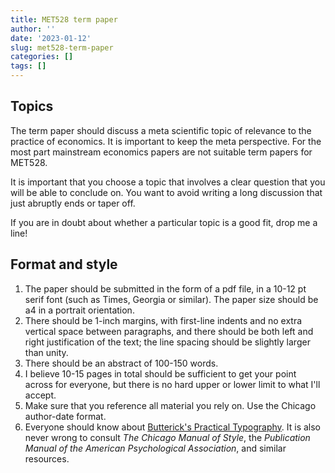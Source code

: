 ```yaml
---
title: MET528 term paper
author: ''
date: '2023-01-12'
slug: met528-term-paper
categories: []
tags: []
---
```



## Topics

The term paper should discuss a meta scientific topic of relevance to the
practice of economics. It is important to keep the meta perspective.
For the most part mainstream economics papers are not suitable term papers 
for MET528. 

It is important that you choose a topic that involves a clear question that you will 
be able to conclude on. You want to avoid writing a long discussion that 
just abruptly ends or taper off.

If you are in doubt about whether a particular topic is a
good fit, drop me a line! 

## Format and style

1. The paper should be submitted in the form of a pdf file, in a 10-12 pt serif font (such as Times, Georgia 
or similar). The paper size should be a4 in a portrait orientation.
2. There should be 1-inch margins, with first-line indents and no extra vertical space between paragraphs, and there should be both left and right justification of the text; the line spacing should be slightly larger than unity. 
3. There should be an abstract of 100-150 words. 
4. I believe 10-15 pages in total should be sufficient to get your point across for everyone, but there is no hard upper or lower limit to what I'll accept.
5. Make sure that you reference all material you rely on. Use the Chicago author-date format.
6. Everyone should know about [Butterick's Practical Typography](https://practicaltypography.com/). It is also never
wrong to consult *The Chicago Manual of Style*, the *Publication Manual of the American Psychological Association*, and similar resources.

 